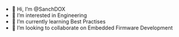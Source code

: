 - 👋 Hi, I’m @SanchDOX
- 👀 I’m interested in Engineering
- 🌱 I’m currently learning Best Practises
- 💞️ I’m looking to collaborate on Embedded Firmware Development

<!---
SanchDOX/SanchDOX is a ✨ special ✨ repository because its `README.md` (this file) appears on your GitHub profile.
You can click the Preview link to take a look at your changes.
--->
